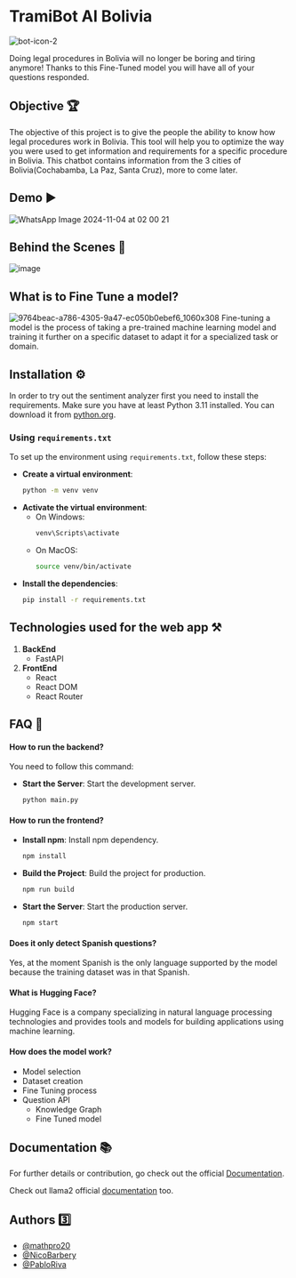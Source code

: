 
# TramiBot AI Bolivia
![bot-icon-2](https://github.com/user-attachments/assets/fc185efa-aa89-4491-858e-1830d82de5a3)



Doing legal procedures in Bolivia will no longer be boring and tiring anymore! Thanks to this Fine-Tuned model you will have all of your questions responded. 



## Objective 🏆
The objective of this project is to give the people the ability to know how legal procedures work in Bolivia. This tool will help you to optimize the way you were used to get information and requirements for a specific procedure in Bolivia. This chatbot contains information from the 3 cities of Bolivia(Cochabamba, La Paz, Santa Cruz), more to come later.



## Demo ▶️
![WhatsApp Image 2024-11-04 at 02 00 21](https://github.com/user-attachments/assets/37d689b2-da23-4d4f-ae04-5a82dc4ff304)



## Behind the Scenes 👀
![image](https://github.com/user-attachments/assets/d9d0a6ac-29c0-456b-9e45-a22c2a45c7e3)


## What is to Fine Tune a model?
![9764beac-a786-4305-9a47-ec050b0ebef6_1060x308](https://github.com/user-attachments/assets/b19c8dbe-6c4e-4105-bdae-b35905e81493)
Fine-tuning a model is the process of taking a pre-trained machine learning model and training it further on a specific dataset to adapt it for a specialized task or domain.


## Installation ⚙️
In order to try out the sentiment analyzer first you need to install the requirements.
Make sure you have at least Python 3.11 installed. You can download it from [python.org](https://www.python.org/downloads/).

### Using `requirements.txt`

To set up the environment using `requirements.txt`, follow these steps:

- **Create a virtual environment**:
   ```sh
   python -m venv venv

- **Activate the virtual environment**:
    - On Windows:
        ```sh
        venv\Scripts\activate
    - On MacOS: 
        ```sh 
        source venv/bin/activate
- **Install the dependencies**:
    ```sh
    pip install -r requirements.txt


## Technologies used for the web app ⚒️
1. **BackEnd**
   - FastAPI
3. **FrontEnd**
   - React
   - React DOM
   - React Router



## FAQ 🤔

#### How to run the backend?

You need to follow this command:

- **Start the Server**: Start the development server.
    ```bash
    python main.py
    ```

#### How to run the frontend?

- **Install npm**: Install npm dependency.
    ```bash
    npm install
    ```

- **Build the Project**: Build the project for production.
    ```bash
    npm run build
    ```

- **Start the Server**: Start the production server.
    ```bash
    npm start
    ```

#### Does it only detect Spanish questions?

Yes, at the moment Spanish is the only language supported by the model because the training dataset was in that Spanish.

#### What is Hugging Face?

Hugging Face is a company specializing in natural language processing technologies and provides tools and models for building applications using machine learning.

#### How does the model work?

- Model selection
- Dataset creation
- Fine Tuning process
- Question API
   - Knowledge Graph
   - Fine Tuned model



## Documentation 📚

For further details or contribution, go check out the official [Documentation](https://docs.google.com/document/d/1ZAb6nKoZCCsC50XRx69zipMYuW7onvId/edit?usp=sharing&ouid=106969887062134886196&rtpof=true&sd=true).

Check out llama2 official [documentation](https://huggingface.co/blog/llama2) too.



## Authors 3️⃣

- [@mathpro20](https://github.com/mathpro28)
- [@NicoBarbery](https://github.com/NicoBarbery)
- [@PabloRiva](https://github.com/PabloRiva)
